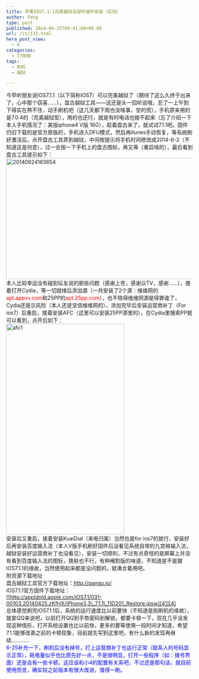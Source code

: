 ```yaml
---
title: 苹果IOS7.1.1完美越狱及部件插件安装（实测）
author: Feng
type: post
published: 2014-06-25T09:41:08+00:00
url: /it/133.html
hera_post_view:
  - 4
categories:
  - IT网络
tags:
  - 刷机
  - 越狱

---
```

今早听朋友说IOS7.1.1（以下简称IOS7）可以完美越狱了（期待了这么久终于出来了，心中那个窃喜……），盘古越狱工具——这还是头一回听说哦，忍了一上午到下得实在熬不住，动手刷机吧（这几天都下雨也没啥事，空的慌），手机原来用的是7.0.4的（完美越狱型），用的也还行，就是有时电话也接不起来（忘了介绍一下本人手机情况了：美版iphone4 V版 16G），趁着盘古来了，就试试7.1.1吧。固件仍旧下载的是官方原版的，手机进入DFU模式，然后再itunes手动恢复，等系统刷好激活后，点开盘古工具弄到越狱，中间按提示将手机时间修改成2014-6-2（不知道这是何意），过一会按一下手机上的盘古图标，再又等（重启啥的），最后看到盘古工具提示如下：  
[<img loading="lazy" decoding="async" class="alignnone wp-image-692 size-full" src="http://uu126.cn/wp-content/uploads/2014/06/20140624163654.jpg" alt="20140624163654" width="528" height="326" />][1]  
本人比较幸运没有碰到坛友说的那些问题（感谢上苍，感谢众TV，感谢……），接着打开Cydia，等一切就绪后添加源（一共安装了2个源：维维网的<span style="color: #ff0000;">apt.appvv.com</span>和25PP的<span style="color: #ff0000;">apt.25pp.com</span>），也不晓得维维网源是得罪谁了，Cydia还提示风险（本人还是坚信维维网的），添加完毕后安装运营商补丁（For ios7）后重启，接着安装AFC（这里可以安装25PP源里的），在Cydia里搜索PP就可以看到，点开后如下：  
[<img loading="lazy" decoding="async" class="alignnone wp-image-693 size-full" src="http://uu126.cn/wp-content/uploads/2014/06/afc1.png" alt="afc1" width="319" height="568" />][2]  
安装后又重启，接着安装KuaiDial（来电归属）当然也是for ios7的就行，安装好后再安装百度输入法（本人V版手机刷好固件后没看见系统自带的九宫格输入法，越狱安装好运营商补丁也没看见），安装一切顺利，不过有点奇怪的是屏幕上并没有看到百度输入法的图标，换肤也不行，有种阉割版的味道，不知道是不是跟 IOS7.1.1的缘故，当然使用起来都是没问题的，就凑合着用吧。  
附资源下载地址  
盘古越狱工具官方下载地址：[<http://pangu.io/>][3]  
IOS7.1.1官方固件下载地址：  
[[http://appldnld.apple.com/iOS7.1/031-00103.20140425.zKfHX/iPhone3,3\_7.1.1\_11D201_Restore.ipsw][4]][4]  
总体感觉刷完IOS7.1.1后，系统的运行速度比以前要快（不知道是刚刷机的缘故），就拿QQ来说吧，以前打开QQ到手势密码到解锁，都要卡顿一下，现在几乎没发现这种情形，打开系统设置也比以前快，更多的要等使用一段时间才知道，希望7.1.1能够改善之前的卡顿现象，目前就先写到这里吧，有什么新的发现再继续…………  
<span style="color: #0000ff;">6-25补充一下，刷机后没有掉号，打上运营商补丁也运行正常（联系人的号码显示正常），耗电量似乎也比原先好一点，不是很明显，打开一些程序（如：拨号界面）还是会有一些卡顿，这应该和小4的配置有关系吧，不过还是那句话，就目前使用而言，确实较之前版本有很大改进，值得一刷。</span>  
&nbsp;

 [1]: http://uu126.cn/wp-content/uploads/2014/06/20140624163654.jpg
 [2]: http://uu126.cn/wp-content/uploads/2014/06/afc1.png
 [3]: http://pangu.io/
 [4]: http://appldnld.apple.com/iOS7.1/031-00103.20140425.zKfHX/iPhone3,3_7.1.1_11D201_Restore.ipsw